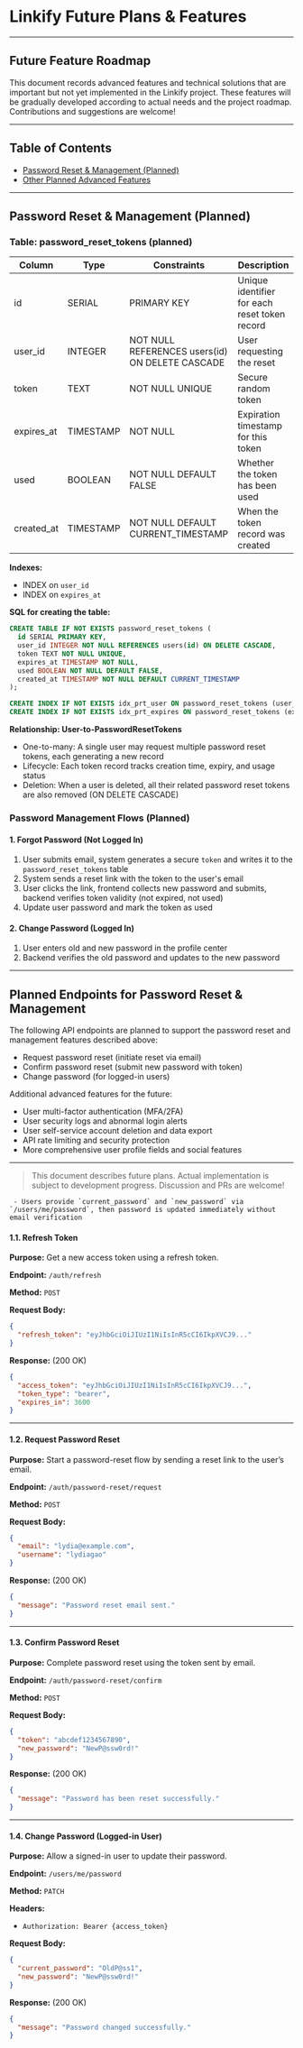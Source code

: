 # Linkify Future Plans & Features

---

## Future Feature Roadmap

This document records advanced features and technical solutions that are important but not yet implemented in the Linkify project. These features will be gradually developed according to actual needs and the project roadmap. Contributions and suggestions are welcome!

---

## Table of Contents

- [Password Reset & Management (Planned)](#password-reset--management-planned)
- [Other Planned Advanced Features](#other-planned-advanced-features)

---

## Password Reset & Management (Planned)

### Table: password_reset_tokens (planned)

| Column     | Type      | Constraints                                     | Description                                   |
| ---------- | --------- | ----------------------------------------------- | --------------------------------------------- |
| id         | SERIAL    | PRIMARY KEY                                     | Unique identifier for each reset token record |
| user_id    | INTEGER   | NOT NULL REFERENCES users(id) ON DELETE CASCADE | User requesting the reset                     |
| token      | TEXT      | NOT NULL UNIQUE                                 | Secure random token                           |
| expires_at | TIMESTAMP | NOT NULL                                        | Expiration timestamp for this token           |
| used       | BOOLEAN   | NOT NULL DEFAULT FALSE                          | Whether the token has been used               |
| created_at | TIMESTAMP | NOT NULL DEFAULT CURRENT_TIMESTAMP              | When the token record was created             |

**Indexes:**

- INDEX on `user_id`
- INDEX on `expires_at`

**SQL for creating the table:**

```sql
CREATE TABLE IF NOT EXISTS password_reset_tokens (
  id SERIAL PRIMARY KEY,
  user_id INTEGER NOT NULL REFERENCES users(id) ON DELETE CASCADE,
  token TEXT NOT NULL UNIQUE,
  expires_at TIMESTAMP NOT NULL,
  used BOOLEAN NOT NULL DEFAULT FALSE,
  created_at TIMESTAMP NOT NULL DEFAULT CURRENT_TIMESTAMP
);

CREATE INDEX IF NOT EXISTS idx_prt_user ON password_reset_tokens (user_id);
CREATE INDEX IF NOT EXISTS idx_prt_expires ON password_reset_tokens (expires_at);
```

**Relationship: User-to-PasswordResetTokens**

- One-to-many: A single user may request multiple password reset tokens, each generating a new record
- Lifecycle: Each token record tracks creation time, expiry, and usage status
- Deletion: When a user is deleted, all their related password reset tokens are also removed (ON DELETE CASCADE)

### Password Management Flows (Planned)

#### 1. Forgot Password (Not Logged In)

1. User submits email, system generates a secure `token` and writes it to the `password_reset_tokens` table
2. System sends a reset link with the token to the user's email
3. User clicks the link, frontend collects new password and submits, backend verifies token validity (not expired, not used)
4. Update user password and mark the token as used

#### 2. Change Password (Logged In)

1. User enters old and new password in the profile center
2. Backend verifies the old password and updates to the new password

---

## Planned Endpoints for Password Reset & Management

The following API endpoints are planned to support the password reset and management features described above:

- Request password reset (initiate reset via email)
- Confirm password reset (submit new password with token)
- Change password (for logged-in users)

Additional advanced features for the future:

- User multi-factor authentication (MFA/2FA)
- User security logs and abnormal login alerts
- User self-service account deletion and data export
- API rate limiting and security protection
- More comprehensive user profile fields and social features

---

> This document describes future plans. Actual implementation is subject to development progress. Discussion and PRs are welcome!

     - Users provide `current_password` and `new_password` via `/users/me/password`, then password is updated immediately without email verification

#### 1.1. Refresh Token

**Purpose:** Get a new access token using a refresh token.

**Endpoint:** `/auth/refresh`

**Method:** `POST`

**Request Body:**

```json
{
  "refresh_token": "eyJhbGciOiJIUzI1NiIsInR5cCI6IkpXVCJ9..."
}
```

**Response:** (200 OK)

```json
{
  "access_token": "eyJhbGciOiJIUzI1NiIsInR5cCI6IkpXVCJ9...",
  "token_type": "bearer",
  "expires_in": 3600
}
```

---

#### 1.2. Request Password Reset

**Purpose:** Start a password-reset flow by sending a reset link to the user’s email.

**Endpoint:** `/auth/password-reset/request`

**Method:** `POST`

**Request Body:**

```json
{
  "email": "lydia@example.com",
  "username": "lydiagao"
}
```

**Response:** (200 OK)

```json
{
  "message": "Password reset email sent."
}
```

---

#### 1.3. Confirm Password Reset

**Purpose:** Complete password reset using the token sent by email.

**Endpoint:** `/auth/password-reset/confirm`

**Method:** `POST`

**Request Body:**

```json
{
  "token": "abcdef1234567890",
  "new_password": "NewP@ssw0rd!"
}
```

**Response:** (200 OK)

```json
{
  "message": "Password has been reset successfully."
}
```

---

#### 1.4. Change Password (Logged-in User)

**Purpose:** Allow a signed-in user to update their password.

**Endpoint:** `/users/me/password`

**Method:** `PATCH`

**Headers:**

- `Authorization: Bearer {access_token}`

**Request Body:**

```json
{
  "current_password": "OldP@ss1",
  "new_password": "NewP@ssw0rd!"
}
```

**Response:** (200 OK)

```json
{
  "message": "Password changed successfully."
}
```
